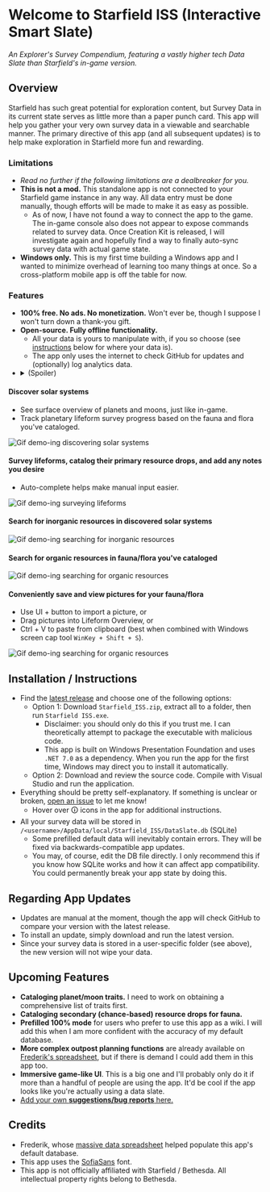 ﻿# Welcome to Starfield ISS (Interactive Smart Slate)
*An Explorer's Survey Compendium, featuring a vastly higher tech Data Slate than Starfield's in-game version.*

## Overview
Starfield has such great potential for exploration content, but Survey Data in its current state serves as little more than a paper punch card. This app will help you gather your very own survey data in a viewable and searchable manner. The primary directive of this app (and all subsequent updates) is to help make exploration in Starfield more fun and rewarding.

### Limitations
- *Read no further if the following limitations are a dealbreaker for you.*
- **This is not a mod.** This standalone app is not connected to your Starfield game instance in any way. All data entry must be done manually, though efforts will be made to make it as easy as possible. 
    - As of now, I have not found a way to connect the app to the game. The in-game console also does not appear to expose commands related to survey data. Once Creation Kit is released, I will investigate again and hopefully find a way to finally auto-sync survey data with actual game state.
- **Windows only.** This is my first time building a Windows app and I wanted to minimize overhead of learning too many things at once. So a cross-platform mobile app is off the table for now.

### Features
- **100% free. No ads. No monetization.** Won't ever be, though I suppose I won't turn down a thank-you gift.
- **Open-source. Fully offline functionality.**
    - All your data is yours to manipulate with, if you so choose (see [instructions](#installation--instructions) below for where your data is).
    - The app only uses the internet to check GitHub for updates and (optionally) log analytics data.
- <details>
    <summary>(Spoiler)</summary>
    Preserve your survey data through any number of New Game+ runs!
</details>

#### Discover solar systems
- See surface overview of planets and moons, just like in-game.
- Track planetary lifeform survey progress based on the fauna and flora you've cataloged.  

![Gif demo-ing discovering solar systems](https://raw.githubusercontent.com/aquasarus/Starfield-Interactive-Smart-Slate/main/Gifs/discover-system.gif)

#### Survey lifeforms, catalog their primary resource drops, and add any notes you desire
- Auto-complete helps make manual input easier.

![Gif demo-ing surveying lifeforms](https://raw.githubusercontent.com/aquasarus/Starfield-Interactive-Smart-Slate/main/Gifs/add-lifeform-2.gif)

#### Search for inorganic resources in discovered solar systems

![Gif demo-ing searching for inorganic resources](https://raw.githubusercontent.com/aquasarus/Starfield-Interactive-Smart-Slate/main/Gifs/inorganic-resource-search.gif)

#### Search for organic resources in fauna/flora you've cataloged

![Gif demo-ing searching for organic resources](https://raw.githubusercontent.com/aquasarus/Starfield-Interactive-Smart-Slate/main/Gifs/organic-resource-search-2.gif)

#### Conveniently save and view pictures for your fauna/flora
- Use UI + button to import a picture, or
- Drag pictures into Lifeform Overview, or
- Ctrl + V to paste from clipboard (best when combined with Windows screen cap tool `WinKey + Shift + S`).

![Gif demo-ing searching for organic resources](https://raw.githubusercontent.com/aquasarus/Starfield-Interactive-Smart-Slate/main/Gifs/browse-pictures.gif)

## Installation / Instructions
- Find the [latest release](https://github.com/aquasarus/Starfield-Interactive-Smart-Slate/releases) and choose one of the following options:
    - Option 1: Download `Starfield_ISS.zip`, extract all to a folder, then run `Starfield ISS.exe`.
	    - Disclaimer: you should only do this if you trust me. I can theoretically attempt to package the executable with malicious code.
		- This app is built on Windows Presentation Foundation and uses `.NET 7.0` as a dependency. When you run the app for the first time, Windows may direct you to install it automatically.
    - Option 2: Download and review the source code. Compile with Visual Studio and run the application.
- Everything should be pretty self-explanatory. If something is unclear or broken, [open an issue](https://github.com/aquasarus/Starfield-Interactive-Smart-Slate/issues) to let me know!
    - Hover over 🛈 icons in the app for additional instructions.
- All your survey data will be stored in `/<username>/AppData/local/Starfield_ISS/DataSlate.db` (SQLite)
    - Some prefilled default data will inevitably contain errors. They will be fixed via backwards-compatible app updates.
    - You may, of course, edit the DB file directly. I only recommend this if you know how SQLite works and how it can affect app compatibility. You could permanently break your app state by doing this.

## Regarding App Updates
- Updates are manual at the moment, though the app will check GitHub to compare your version with the latest release.
- To install an update, simply download and run the latest version.
- Since your survey data is stored in a user-specific folder (see above), the new version will not wipe your data.

## Upcoming Features
- **Cataloging planet/moon traits.** I need to work on obtaining a comprehensive list of traits first.
- **Cataloging secondary (chance-based) resource drops for fauna.**
- **Prefilled 100% mode** for users who prefer to use this app as a wiki. I will add this when I am more confident with the accuracy of my default database.
- **More complex outpost planning functions** are already available on [Frederik's spreadsheet](https://www.reddit.com/r/Starfield/comments/16g54cy/starfield_complete_list_of_resources_for_every/), but if there is demand I could add them in this app too.
- **Immersive game-like UI**. This is a big one and I'll probably only do it if more than a handful of people are using the app. It'd be cool if the app looks like you're actually using a data slate.
- [Add your own **suggestions/bug reports** here.](https://github.com/aquasarus/Starfield-Interactive-Smart-Slate/issues)

## Credits
- Frederik, whose [massive data spreadsheet](https://www.reddit.com/r/Starfield/comments/16g54cy/starfield_complete_list_of_resources_for_every/) helped populate this app's default database.
- This app uses the [SofiaSans](https://fonts.google.com/specimen/Sofia+Sans) font.
- This app is not officially affiliated with Starfield / Bethesda. All intellectual property rights belong to Bethesda.